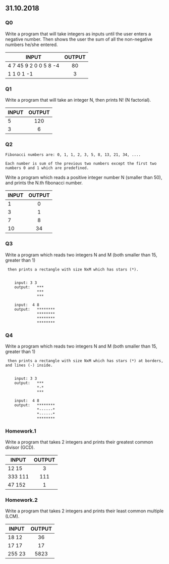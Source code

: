 
## 31.10.2018

### Q0

 Write a program that will take integers as inputs until the user enters a negative number. Then shows the user the sum of all the non-negative numbers he/she entered.
 

| INPUT      | OUTPUT    |         
| ---------  |:---------:| 
| 4 7 45 9 2 0 0 5 8 -4      | 80 | 
| 1 1 0 1 -1      | 3 | 




### Q1

Write a program that will take an integer N, then prints N! (N factorial). 


| INPUT      | OUTPUT    |         
| ---------  |:---------:| 
| 5     | 120 | 
| 3     | 6 | 



### Q2

    Fibonacci numbers are: 0, 1, 1, 2, 3, 5, 8, 13, 21, 34, .... 

    Each number is sum of the previous two numbers except the first two numbers 0 and 1 which are predefined.

Write a program which reads a positive integer number N (smaller than 50), and prints the N.th fibonacci number. 


| INPUT      | OUTPUT    |         
| ---------  |:---------:| 
| 1     | 0 | 
| 3     | 1 | 
| 7     | 8 | 
| 10     | 34 | 



 ### Q3
 Write a program which reads two integers N and M (both smaller than 15, greater than 1) 
 
     then prints a rectangle with size NxM which has stars (*).
     
     
        input: 3 3
        output:   ***
                  ***
                  ***
        
        input:  4 8
        output:   ********
                  ********
                  ********
                  ********
        

 ### Q4
 Write a program which reads two integers N and M (both smaller than 15, greater than 1) 
 
     then prints a rectangle with size NxM which has stars (*) at borders, and lines (-) inside. 
     
     
        input: 3 3
        output:   ***
                  *-*
                  ***
        
        input:  4 8
        output:   ********
                  *------*
                  *------*
                  ********

### Homework.1

 Write a program that takes 2 integers and prints their greatest common divisor (GCD). 



| INPUT      | OUTPUT    |         
| ---------  |:---------:| 
| 12 15     | 3 | 
| 333 111     | 111 | 
| 47 152     | 1 |



### Homework.2

 Write a program that takes 2 integers and prints their least common multiple (LCM). 
 

| INPUT      | OUTPUT    |         
| ---------  |:---------:| 
| 18 12     | 36 | 
| 17 17     | 17 | 
| 255 23     | 5823 |

